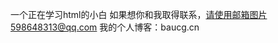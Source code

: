 一个正在学习html的小白
如果想你和我取得联系，请使用邮箱图片598648313@qq.com
我的个人博客：baucg.cn


<!---
598648313/598648313 is a ✨ special ✨ repository because its `README.md` (this file) appears on your GitHub profile.
You can click the Preview link to take a look at your changes.
--->
